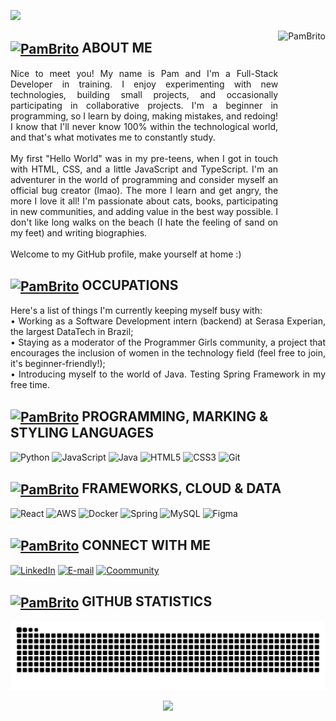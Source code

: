 [![](https://github.com/pamelabrito/pamelabrito/blob/main/assets/profile/HI%2C%20THERE!%20(2000%20x%20200%20px).gif)](https://www.linkedin.com/in/pameladjbrito/)

<img align="right" alt="PamBrito" height="380" src="https://raw.githubusercontent.com/pamelabrito/pamelabrito/refs/heads/main/assets/profile/cutepic1.png">

<h2>
    <a href="https://github.com/pamelabrito/pamelabrito">
     <img align="center" alt="PamBrito" width="25px" src="https://raw.githubusercontent.com/pamelabrito/pamelabrito/refs/heads/main/assets/profile/purpleheart.gif"></a>
    <span>ABOUT ME</span>
</h2>

<p align="justify">Nice to meet you! My name is Pam and I'm a Full-Stack Developer in training. I enjoy experimenting with new technologies, building small projects, and occasionally participating in collaborative projects. I'm a beginner in programming, so I learn by doing, making mistakes, and redoing! I know that I'll never know 100% within the technological world, and that's what motivates me to constantly study.
<br>
<br>
My first "Hello World" was in my pre-teens, when I got in touch with HTML, CSS, and a little JavaScript and TypeScript. I'm an adventurer in the world of programming and consider myself an official bug creator (lmao). The more I learn and get angry, the more I love it all! I'm passionate about cats, books, participating in new communities, and adding value in the best way possible. I don't like long walks on the beach (I hate the feeling of sand on my feet) and writing biographies.
<br>
<br>
Welcome to my GitHub profile, make yourself at home :)</p>

<h2>
    <a href="https://github.com/pamelabrito/pamelabrito">
     <img align="center" alt="PamBrito" width="18px" src="https://raw.githubusercontent.com/pamelabrito/pamelabrito/refs/heads/main/assets/profile/work.png"></a>
    <span>OCCUPATIONS</span>
</h2>

<p align="justify">Here's a list of things I'm currently keeping myself busy with:<br>
  • Working as a Software Development intern (backend) at Serasa Experian, the largest DataTech in Brazil;<br>
  • Staying as a moderator of the Programmer Girls community, a project that encourages the inclusion of women in the technology field (feel free to join, it's beginner-friendly!);<br>
  • Introducing myself to the world of Java. Testing Spring Framework in my free time.
</p>

<h2>
    <a href="https://github.com/pamelabrito/pamelabrito">
     <img align="center" alt="PamBrito" width="22px" src="https://raw.githubusercontent.com/pamelabrito/pamelabrito/refs/heads/main/assets/profile/coding.png"></a>
    <span>PROGRAMMING, MARKING & STYLING LANGUAGES</span>
</h2>

![Python](https://img.shields.io/badge/python-050305?style=for-the-badge&logo=python&logoColor=ac48bc)
![JavaScript](https://img.shields.io/badge/JavaScript-050305?style=for-the-badge&logo=javascript&logoColor=783283)
![Java](https://img.shields.io/badge/java-050305.svg?style=for-the-badge&logo=openjdk&logoColor=491d50)
![HTML5](https://img.shields.io/badge/HTML5-050305?style=for-the-badge&logo=html5&logoColor=ac48bc)
![CSS3](https://img.shields.io/badge/CSS3-050305?style=for-the-badge&logo=css3&logoColor=783283)
![Git](https://img.shields.io/badge/GIT-050305?style=for-the-badge&logo=git&logoColor=491d50)

<h2>
    <a href="https://github.com/pamelabrito/pamelabrito">
     <img align="center" alt="PamBrito" width="22px" src="https://raw.githubusercontent.com/pamelabrito/pamelabrito/refs/heads/main/assets/profile/coding.png"></a>
    <span>FRAMEWORKS, CLOUD & DATA</span>
</h2>

![React](https://img.shields.io/badge/React-050305?style=for-the-badge&logo=react&logoColor=ac48bc)
![AWS](https://img.shields.io/badge/AWS-050305.svg?style=for-the-badge&logo=amazonwebservices&logoColor=783283)
![Docker](https://img.shields.io/badge/Docker-050305.svg?style=for-the-badge&logo=Docker&logoColor=491d50)
![Spring](https://img.shields.io/badge/spring-050305.svg?style=for-the-badge&logo=spring&logoColor=ac48bc)
![MySQL](https://img.shields.io/badge/MySQL-050305?style=for-the-badge&logo=mysql&logoColor=783283)
![Figma](https://img.shields.io/badge/Figma-050305?style=for-the-badge&logo=figma&logoColor=491d50)
 
<h2>
    <a href="https://github.com/pamelabrito/pamelabrito">
     <img align="center" alt="PamBrito" width="22px" src="https://raw.githubusercontent.com/pamelabrito/pamelabrito/refs/heads/main/assets/profile/world.png"></a>
    <span>CONNECT WITH ME</span>
</h2>

[![LinkedIn](https://img.shields.io/badge/-LinkedIn-ac48bc?style=for-the-badge&color:white)](https://www.linkedin.com/in/pameladjbrito/)
[![E-mail](https://img.shields.io/badge/-Email-783283?style=for-the-badge&logo=microsoft-outlook&logoColor=007BFF)](mailto:pameladj.brito@gmail.com)
[![Coommunity](https://img.shields.io/badge/Community-491d50?style=for-the-badge&logoColor=white)](https://github.com/Programmer-Girls)


<h2>
    <a href="https://github.com/pamelabrito/pamelabrito">
     <img align="center" alt="PamBrito" width="22px" src="https://raw.githubusercontent.com/pamelabrito/pamelabrito/refs/heads/main/assets/profile/github.png"></a>
    <span>GITHUB STATISTICS</span>   
</h2>

<picture align="center">
  <source media="(prefers-color-scheme: dark)" srcset="https://raw.githubusercontent.com/pamelabrito/pamelabrito/output/github-contribution-grid-snake-dark.svg">
  <source media="(prefers-color-scheme: light)" srcset="https://raw.githubusercontent.com/pamelabrito/pamelabrito/output/github-contribution-grid-snake-dark.svg">
  <img align="center" alt="PamBrito" src="https://raw.githubusercontent.com/pamelabrito/pamelabrito/output/github-contribution-grid-snake.svg">
</picture>

<br>
<br>

 <div align="center">
  <img src="https://visitor-badge.laobi.icu/badge?page_id=pamelabrito.pamelabrito&left_color=darkviolet&right_color=gray&left_text=profile's%20visits"/>
</div>

